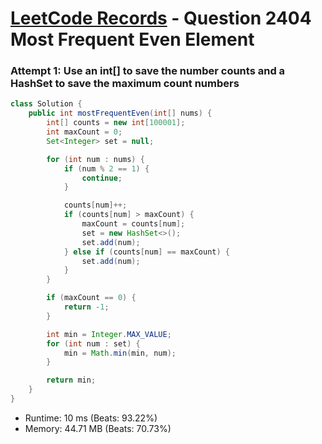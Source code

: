 # [LeetCode Records](../../README.md) - Question 2404 Most Frequent Even Element

### Attempt 1: Use an int[] to save the number counts and a HashSet to save the maximum count numbers
```java
class Solution {
    public int mostFrequentEven(int[] nums) {
        int[] counts = new int[100001];
        int maxCount = 0;
        Set<Integer> set = null;

        for (int num : nums) {
            if (num % 2 == 1) {
                continue;
            }

            counts[num]++;
            if (counts[num] > maxCount) {
                maxCount = counts[num];
                set = new HashSet<>();
                set.add(num);
            } else if (counts[num] == maxCount) {
                set.add(num);
            }
        }

        if (maxCount == 0) {
            return -1;
        }

        int min = Integer.MAX_VALUE;
        for (int num : set) {
            min = Math.min(min, num);
        }

        return min;
    }
}
```
- Runtime: 10 ms (Beats: 93.22%)
- Memory: 44.71 MB (Beats: 70.73%)

<br>
